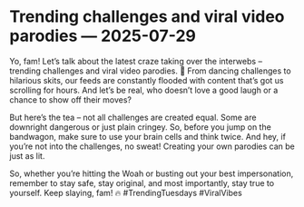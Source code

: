 # Trending challenges and viral video parodies — 2025-07-29

Yo, fam! Let’s talk about the latest craze taking over the interwebs – trending challenges and viral video parodies. 🌟 From dancing challenges to hilarious skits, our feeds are constantly flooded with content that’s got us scrolling for hours. And let’s be real, who doesn’t love a good laugh or a chance to show off their moves?

But here’s the tea – not all challenges are created equal. Some are downright dangerous or just plain cringey. So, before you jump on the bandwagon, make sure to use your brain cells and think twice. And hey, if you’re not into the challenges, no sweat! Creating your own parodies can be just as lit.

So, whether you’re hitting the Woah or busting out your best impersonation, remember to stay safe, stay original, and most importantly, stay true to yourself. Keep slaying, fam! 🔥 #TrendingTuesdays #ViralVibes